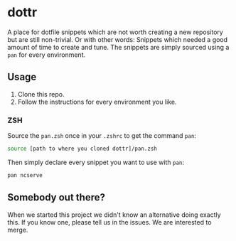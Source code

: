 # dottr
A place for dotfile snippets which are not worth creating a new repository but are still non-trivial. Or with other words: Snippets which needed a good amount of time to create and tune. The snippets are simply sourced using a `pan` for every environment.

## Usage
1. Clone this repo.
2. Follow the instructions for every environment you like.

### ZSH
Source the `pan.zsh` once in your `.zshrc` to get the command `pan`:
```sh
source [path to where you cloned dottr]/pan.zsh
```
Then simply declare every snippet you want to use with `pan`:
```sh
pan ncserve
```

## Somebody out there?
When we started this project we didn't know an alternative doing exactly this. If you know one, please tell us in the issues. We are interested to merge.
